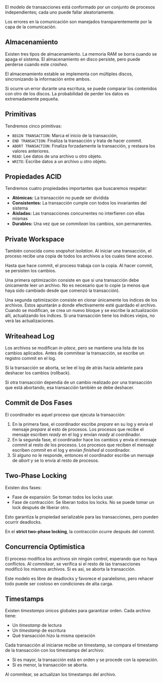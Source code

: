 El modelo de transacciones está conformado por un conjunto de procesos independientes; cada uno puede fallar aleatoriamente.

Los errores en la comunicación son manejados transparentemente por la capa de la comunicación.

## Almacenamiento

Existen tres tipos de almacenamiento. La memoria RAM se borra cuando se apaga el sistema. El almacenamiento en disco persiste, pero puede perderse cuando este *crashea*.

El almacenamiento estable se implementa con múltiples discos, sincronizando la información entre ambos.

Si ocurre un error durante una escritura, se puede comparar los contenidos con otro de los discos. La probabilidad de perder los datos es extremadamente pequeña.

## Primitivas

Tendremos cinco primitivas:

- `BEGIN TRANSACTION`: Marca el inicio de la transacción,
- `END TRANSACTION`: Finaliza la transacción y trata de hacer *commit*.
- `ABORT TRANSACTION`: Finaliza forzadamente la transacción, y restaura los valores anteriores.
- `READ`: Lee datos de una archivo u otro objeto.
- `WRITE`: Escribe datos a un archivo u otro objeto.

## Propiedades ACID

Tendremos cuatro propiedades importantes que buscaremos respetar:

- **Atómicas:** La transacción no puede ser dividida
- **Consistentes:** La transacción cumple con todos los invariantes del sistema
- **Aisladas:** Las transacciones concurrentes no interfieren con ellas mismas
- **Durables:** Una vez que se *commitean* los cambios, son permanentes.

## Private Workspace

También conocida como *snapshot isolation*. Al iniciar una transacción, el proceso recibe una copia de todos los archivos a los cuales tiene acceso.

Hasta que hace commit, el proceso trabaja con la copia. Al hacer commit, se persisten los cambios.

Una primera optimización consiste en que si una transacción debe únicamente leer un archivo. No es necesario que lo copie (a menos que haya sido cambiado desde que comenzó la transacción).

Una segunda optimización consiste en clonar únicamente los índices de los archivos. Estos apuntarán a donde efectivamente esté guardado el archivo. Cuando se modifican, se crea un nuevo bloque y se escribe la actualización allí, actualizando los índices. Si una transacción tiene los índices viejos, no verá las actualizaciones.

## Writeahead Log

Los archivos se modifican *in-place*, pero se mantiene una lista de los cambios aplicados. Antes de commitear la transacción, se escribe un registro commit en el log.

Si la transacción se aborta, se lee el log de atrás hacia adelante para deshacer los cambios (rollback).

Si otra transacción dependía de un cambio realizado por una transacción que está abortando, esa transacción también se debe deshacer.

## Commit de Dos Fases

El coordinador es aquel proceso que ejecuta la transacción:

1. En la primera fase, el coordinador escribe *prepare* en su log y envía el mensaje *prepare* al esto de procesos. Los procesos que recibe el mensaje escriben *ready* en el log y envían *ready* al coordinador.
2. En la segunda fase, el coordinador hace los cambios y envía el mensaje *commit* al resto de los procesos. Los procesos que reciben el mensaje escriben *commit* en el log y envían *finished* al coordinador.
3. Si alguno no le responde, entonces el coordinador escribe un mensaje de *abort* y se lo envía al resto de procesos.

## Two-Phase Locking

Existen dos fases:

- Fase de expansión: Se toman todos los locks usar.
- Fase de contracción: Se liberan todos los locks. No se puede tomar un lock después de liberar otro.

Esto garantiza la propiedad serializable para las transacciones, pero pueden ocurrir deadlocks.

En el **strict two-phase locking**, la contracción ocurre después del commit.

## Concurrencia Optimistica

El proceso modifica los archivos sin ningún control, esperando que no haya conflictos. Al *commitear*, se verifica si el resto de las transacciones modificó los mismos archivos. Si es así, se aborta la transacción.

Este modelo es libre de deadlocks y favorece el paralelismo, pero rehacer todo puede ser costoso en condiciones de alta carga.

## Timestamps

Existen *timestamps* únicos globales para garantizar orden. Cada archivo tiene:

- Un *timestamp* de lectura
- Un *timestamp* de escritura
- Qué transacción hizo la misma operación

Cada transacción al iniciarse recibe un timestamp, se compara el timestamp de la transacción con los timestamps del archivo:

- Si es mayor, la transacción está en orden y se procede con la operación.
- Si es menor, la transacción se aborta.

Al commitear, se actualizan los timestamps del archivo.
